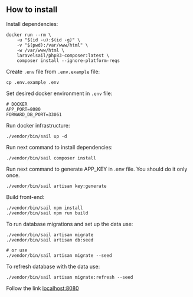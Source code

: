 ## How to install

Install dependencies:
```shell
docker run --rm \
    -u "$(id -u):$(id -g)" \
    -v "$(pwd):/var/www/html" \
    -w /var/www/html \
    laravelsail/php83-composer:latest \
    composer install --ignore-platform-reqs
```

Create `.env` file from `.env.example` file:
```shell
cp .env.example .env
```

Set desired docker environment in `.env` file:
```dotenv
# DOCKER
APP_PORT=8080
FORWARD_DB_PORT=33061
```

Run docker infrastructure:
```shell
./vendor/bin/sail up -d
```

Run next command to install dependencies:
```shell
./vendor/bin/sail composer install
```

Run next command to generate APP_KEY in .env file. You should do it only once.
```shell
./vendor/bin/sail artisan key:generate
```

Build front-end:
```shell
./vendor/bin/sail npm install
./vendor/bin/sail npm run build
```

To run database migrations and set up the data use:
```shell
./vendor/bin/sail artisan migrate
./vendor/bin/sail artisan db:seed

# or use 
./vendor/bin/sail artisan migrate --seed
```

To refresh database with the data use:
```shell
./vendor/bin/sail artisan migrate:refresh --seed
```

Follow the link [localhost:8080](http://localhost:8080/)
